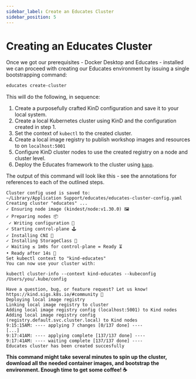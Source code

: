 ```yaml
---
sidebar_label: Create an Educates Cluster
sidebar_position: 5
---
```

# Creating an Educates Cluster

Once we got our prerequisites - Docker Desktop and Educates - installed  we can proceed
with creating our Educates environment by issuing a single bootstrapping command:

```sh
educates create-cluster
```

This will do the following, in sequence:

1. Create a purposefully crafted KinD configuration and save it to your local system.
2. Create a local Kubernetes cluster using KinD and the configuration created in step 1.
3. Set the context of `kubectl` to the created cluster.
4. Create a local image registry to publish workshop images and resources to on `localhost:5001`
5. Configure KinD cluster nodes to use the created registry on a node and cluster level.
6. Deploy the Educates framework to the cluster using [`kapp`](https://carvel.dev/kapp/).

The output of this command will look like this - see the annotations for references to each of the
outlined steps.

```{ .sh .no-copy title="Installation progress" }
Cluster config used is saved to:
~/Library/Application Support/educates/educates-cluster-config.yaml
Creating cluster "educates" ...
✓ Ensuring node image (kindest/node:v1.30.0) 🖼
✓ Preparing nodes 📦
 ✓ Writing configuration 📜
✓ Starting control-plane 🕹️
✓ Installing CNI 🔌
✓ Installing StorageClass 💾
✓ Waiting ≤ 1m0s for control-plane = Ready ⏳
• Ready after 14s 💚
Set kubectl context to "kind-educates"
You can now use your cluster with:

kubectl cluster-info --context kind-educates --kubeconfig /Users/you/.kube/config

Have a question, bug, or feature request? Let us know! https://kind.sigs.k8s.io/#community 🙂
Deploying local image registry
Linking local image registry to cluster
Adding local image registry config (localhost:5001) to Kind nodes
Adding local image registry config (registry.default.svc.cluster.local) to Kind nodes
9:15:15AM: ---- applying 7 changes [0/137 done] ----
[...]
9:17:41AM: ---- applying complete [137/137 done] ----
9:17:41AM: ---- waiting complete [137/137 done] ----
Educates cluster has been created succesfully
```

**This command might take several minutes to spin up the cluster, download all the needed
container images, and bootstrap the environment. Enough time to get some coffee! ☕**
